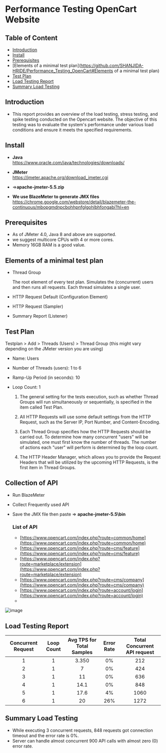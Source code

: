 # Performance Testing OpenCart Website
## Table of Content
- [Introduction](https://github.com/SHANJIDA-HRIDE/Performance_Testing_OpenCart#introduction)
- [Install](https://github.com/SHANJIDA-HRIDE/Performance_Testing_OpenCart#install)
- [Prerequisites](https://github.com/SHANJIDA-HRIDE/Performance_Testing_OpenCart#Prerequisites)
- [Elements of a minimal test plan](https://github.com/SHANJIDA-HRIDE/Performance_Testing_OpenCart#Elements of a minimal test plan)
- [Test Plan](https://github.com/SHANJIDA-HRIDE/Performance_Testing_OpenCart#install)
- [Load Testing Report](https://github.com/SHANJIDA-HRIDE/Performance_Testing_OpenCart#install)
- [Summary Load Testing](https://github.com/SHANJIDA-HRIDE/Performance_Testing_OpenCart#install)
## Introduction
- This report provides an overview of the load testing, stress testing, and spike testing conducted on the Opencart website. The objective of this testing was to evaluate the system's performance under various load conditions and ensure it meets the specified requirements.
## Install
- **Java**  
https://www.oracle.com/java/technologies/downloads/

- **JMeter**  
https://jmeter.apache.org/download_jmeter.cgi     
- =>**apache-jmeter-5.5.zip**

- **We use BlazeMeter to generate JMX files**    
https://chrome.google.com/webstore/detail/blazemeter-the-continuous/mbopgmdnpcbohhpnfglgohlbhfongabi?hl=en

## Prerequisites
- As of JMeter 4.0, Java 8 and above are supported.
- we suggest  multicore CPUs with 4 or more cores.
- Memory 16GB RAM is a good value.

## Elements of a minimal test plan
- Thread Group

    The root element of every test plan. Simulates the (concurrent) users and then runs all requests. Each thread simulates a single user.

- HTTP Request Default (Configuration Element)

- HTTP Request (Sampler)

- Summary Report (Listener)

## Test Plan

Testplan > Add > Threads (Users) > Thread Group (this might vary depending on the JMeter version you are using)
- Name: Users
- Number of Threads (users): 1 to 6
- Ramp-Up Period (in seconds): 10
- Loop Count: 1  

  1) The general setting for the tests execution, such as whether Thread Groups will run simultaneously or sequentially, is specified in the item called Test Plan.

  2) All HTTP Requests will use some default settings from the HTTP Request, such as the Server IP, Port Number, and Content-Encoding.

  3) Each Thread Group specifies how the HTTP Requests should be carried out. To determine how many concurrent "users" will be simulated, one must first know the number of threads. The number of actions each "user" will perform is determined by the loop count.

  4) The HTTP Header Manager, which allows you to provide the Request Headers that will be utilized by the upcoming HTTP Requests, is the first item in Thread Groups.
 ## Collection of API

- Run BlazeMeter  
- Collect Frequently used API  
- Save the JMX file then paste => **apache-jmeter-5.5\bin**

    ### List of API 

    - [https://www.opencart.com/index.php?route=common/home](https://www.opencart.com/index.php?route=common/home)
    - [https://www.opencart.com/index.php?route=cms/feature](https://www.opencart.com/index.php?route=cms/feature)
    - [https://www.opencart.com/index.php?route=marketplace/extension](https://www.opencart.com/index.php?route=marketplace/extension)
    - [https://www.opencart.com/index.php?route=cms/company](https://www.opencart.com/index.php?route=cms/company)
    - [https://www.opencart.com/index.php?route=account/login](https://www.opencart.com/index.php?route=account/login)
    - 

![image](https://github.com/SHANJIDA-HRIDE/Performance_Testing_OpenCart/assets/62147630/9c184ed5-3c34-4d0f-ab3f-39d712b1acbf)

## Load Testing Report

| Concurrent Request  | Loop Count | Avg TPS for Total Samples  | Error Rate | Total Concurrent API request |
|               :---: |      :---: |                      :---: |                        :---: |      :---: |
| 1  | 1  | 3.350  | 0%      | 212   |
| 2  | 1  |  7     | 0%      | 424   |
| 3  | 1  |  11    | 0%      | 636   |
| 4  | 1  |  14.1  | 0%      | 848   |
| 5  | 1  |  17.6  | 4%      | 1060  |
| 6  | 1  |  20    | 26%     | 1272  |

## Summary Load Testing
- While executing 3 concurrent requests, 848 requests got connection timeout and the error rate is 0%.
- Server can handle almost concurrent 900 API calls with almost zero (0) error rate.
